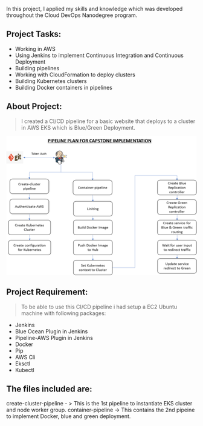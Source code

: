 In this project, I applied my skills and knowledge which was developed throughout the Cloud DevOps Nanodegree program.

## Project Tasks:

* Working in AWS
* Using Jenkins to implement Continuous Integration and Continuous Deployment
* Building pipelines
* Working with CloudFormation to deploy clusters
* Building Kubernetes clusters
* Building Docker containers in pipelines

## About Project: 

> I created a CI/CD pipeline for a basic website that deploys to a cluster in AWS EKS which is Blue/Green Deployment.

![scope](screenshots/Pipeline_implementation_scope_Diagram.png?raw=true "Title")

## Project Requirement:

> To be able to use this CI/CD pipeline i had setup a EC2 Ubuntu machine with following packages:

* Jenkins
* Blue Ocean Plugin in Jenkins
* Pipeline-AWS Plugin in Jenkins
* Docker
* Pip
* AWS Cli
* Eksctl
* Kubectl

## The files included are:

create-cluster-pipeline - > This is the 1st pipeline to instantiate EKS cluster and node worker group.
container-pipeline -> This contains the 2nd pipeine to implement Docker, blue and green deployment.
